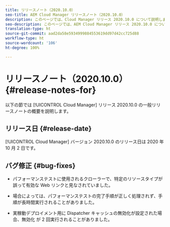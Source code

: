 ```yaml
---
title: リリースノート（2020.10.0）
seo-title: AEM Cloud Manager リリースノート（2020.10.0）
description: このページでは、Cloud Manager リリース 2020.10.0 について説明します。
seo-description: このページでは、AEM Cloud Manager リリース 2020.10.0 について説明します。
translation-type: ht
source-git-commit: aad2da58e5934999884553619dd97d42cc725d88
workflow-type: ht
source-wordcount: '106'
ht-degree: 100%

---
```


# リリースノート（2020.10.0） {#release-notes-for}

以下の節では [!UICONTROL Cloud Manager] リリース 2020.10.0 の一般リリースノートの概要を説明します。

## リリース日 {#release-date}

[!UICONTROL Cloud Manager] バージョン 2020.10.0 のリリース日は 2020 年 10 月 2 日です。

## バグ修正 {#bug-fixes}

* パフォーマンステストに使用されるクローラーで、特定のリソースタイプが誤って有効な Web リンクと見なされていました。

* 場合によっては、パフォーマンステストの完了手順が正しく処理されず、手順が長時間実行されることがありました。

* 実稼動デプロイメント用に Dispatcher キャッシュの無効化が設定された場合、無効化 が 2 回実行されることがありました。